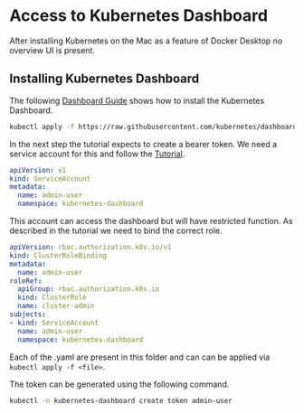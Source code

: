 # Access to Kubernetes Dashboard

After installing Kubernetes on the Mac as a feature of Docker Desktop no overview UI is present.

## Installing Kubernetes Dashboard

The following [Dashboard Guide](https://kubernetes.io/docs/tasks/access-application-cluster/web-ui-dashboard/) shows how to install the Kubernetes Dashboard.

``` sh
kubectl apply -f https://raw.githubusercontent.com/kubernetes/dashboard/v2.7.0/aio/deploy/recommended.yaml
```

In the next step the tutorial expects to create a bearer token. We need a service account for this and follow the [Tutorial](https://github.com/kubernetes/dashboard/blob/master/docs/user/access-control/creating-sample-user.md).

``` yaml
apiVersion: v1
kind: ServiceAccount
metadata:
  name: admin-user
  namespace: kubernetes-dashboard
```

This account can access the dashboard but will have restricted function. As described in the tutorial we need to bind the correct role.

``` yaml
apiVersion: rbac.authorization.k8s.io/v1
kind: ClusterRoleBinding
metadata:
  name: admin-user
roleRef:
  apiGroup: rbac.authorization.k8s.io
  kind: ClusterRole
  name: cluster-admin
subjects:
- kind: ServiceAccount
  name: admin-user
  namespace: kubernetes-dashboard
```

Each of the .yaml are present in this folder and can can be applied via `kubectl apply -f <file>`.

The token can be generated using the following command.

``` sh
kubectl -n kubernetes-dashboard create token admin-user
```
